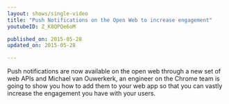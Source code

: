 ```yaml
---
layout: shows/single-video
title: "Push Notifications on the Open Web to increase engagement"
youtubeID: Z_K8QPQe6oM

published_on: 2015-05-28
updated_on: 2015-05-28

---
```

Push notifications are now available on the open web through a new set of web APIs and 
Michael van Ouwerkerk, an engineer on the Chrome team is going to show you how to add 
them to your web app so that you can vastly increase the engagement you have with 
your users.
